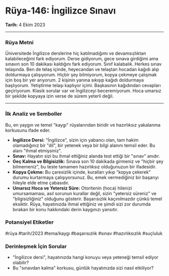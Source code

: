 # Rüya-146: İngilizce Sınavı
**Tarih:** 4 Ekim 2023

---
### Rüya Metni

Üniversitede İngilizce derslerine hiç katılmadığımı ve devamsızlıktan kalabileceğimi fark ediyorum. Derse gidiyorum, gece sınava girdiğimi ama sınavın son 10 dakikası kaldığını fark ediyorum. Sınıf kalabalık. Herkes sınav telaşında. Ben de telaş içinde, heyecandan ve telaştan hocadan kağıdı alıp doldurmaya çalışıyorum. Hiçbir şey bilmiyorum, kopya çekmeye çalışmak için boş bir yer arıyorum. 2 kişinin yanına sıkışıp kağıdı doldurmaya başlıyorum. Yetiştirme telaşı kaplıyor içimi. Başkasının kağıdından cevapları geçiriyorum. Klasik sorular var ve İngilizceyi beceremiyorum. Hoca umarsız bir şekilde kopyaya izin verse de sürem yeterli değil.

---
### İlk Analiz ve Semboller

Bu, en yaygın ve temel "kaygı" rüyalarından biridir ve hazırlıksız yakalanma korkusunu ifade eder.

* **İngilizce Dersi:** "İngilizce", sizin için yabancı olan, tam hakim olamadığınız bir "dil", bir yetenek veya bir bilgi alanını temsil eder. Bu alanı "ihmal etmişsiniz".
* **Sınav:** Hayatın sizi bu ihmal ettiğiniz alanda test ettiği bir "sınav" anıdır.
* **Geç Kalma ve Bilgisizlik:** Sınava son 10 dakikada girmeniz ve "hiçbir şey bilmemeniz", bu teste tamamen hazırlıksız olduğunuzun bir ifadesidir.
* **Kopya Çekme:** Bu çaresizlik içinde, kuralları yıkıp "kopya çekerek" durumu kurtarmaya çalışıyorsunuz. Bu, emek vermediğiniz bir başarıyı hileyle elde etme çabasıdır.
* **Umarsız Hoca ve Yetersiz Süre:** Otoritenin (hoca) hilenizi umursamaması, asıl sorunun kurallar değil, sizin "yetersiz süreniz" ve "bilgisizliğiniz" olduğunu gösterir. Başarısızlık kaçınılmazdır çünkü temel eksiktir. Rüya, hayatınızda ihmal ettiğiniz ve şimdi sizi zor durumda bırakan bir konu hakkındaki derin kaygınızı yansıtır.

### Potansiyel Etiketler
#rüya #tarih/2023 #tema/kaygı #başarısızlık #sınav #hazırlıksızlık #suçluluk

### Derinleşmek İçin Sorular
* "İngilizce dersi", hayatınızda hangi konuyu veya yeteneği temsil ediyor olabilir?
* Bu "sınavdan kalma" korkusu, günlük hayatınızda sizi nasıl etkiliyor?